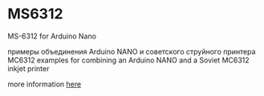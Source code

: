 # MS6312
MS-6312 for Arduino Nano

примеры объединения Arduino NANO и советского струйного принтера MC6312
examples for combining an Arduino NANO and a Soviet MC6312 inkjet printer

more information [here](https://habr.com/ru/post/718886/)

